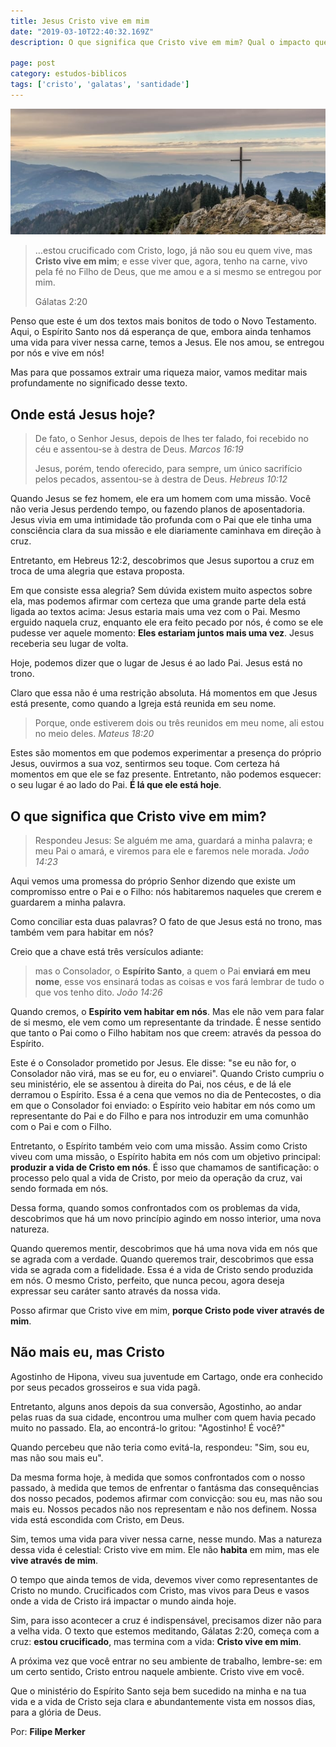 ```yaml
---
title: Jesus Cristo vive em mim
date: "2019-03-10T22:40:32.169Z"
description: O que significa que Cristo vive em mim? Qual o impacto que essa verdade deve ter na minha vida?

page: post
category: estudos-biblicos
tags: ['cristo', 'galatas', 'santidade']
---
```


![Cruz em uma montanha](./cross-mountain.jpg)

> …estou crucificado com Cristo, logo, já não sou eu quem vive, mas **Cristo vive em mim**; e esse viver que, agora, tenho na carne, vivo pela fé no Filho de Deus, que me amou e a si mesmo se entregou por mim.
>
> Gálatas 2:20

Penso que este é um dos textos mais bonitos de todo o Novo Testamento. Aqui, o Espírito Santo nos dá esperança de que, embora ainda tenhamos uma vida para viver nessa carne, temos a Jesus. Ele nos amou, se entregou por nós e vive em nós!

Mas para que possamos extrair uma riqueza maior, vamos meditar mais profundamente no significado desse texto.

## Onde está Jesus hoje?

> De fato, o Senhor Jesus, depois de lhes ter falado, foi recebido no céu e assentou-se à destra de Deus.
> *Marcos 16:19*
>
> Jesus, porém, tendo oferecido, para sempre, um único sacrifício pelos pecados, assentou-se à destra de Deus.
> *Hebreus 10:12*

Quando Jesus se fez homem, ele era um homem com uma missão. Você não veria Jesus perdendo tempo, ou fazendo planos de aposentadoria. Jesus vivia em uma intimidade tão profunda com o Pai que ele tinha uma consciência clara da sua missão e ele diariamente caminhava em direção à cruz.

Entretanto, em Hebreus 12:2, descobrimos que Jesus suportou a cruz em troca de uma alegria que estava proposta.

Em que consiste essa alegria? Sem dúvida existem muito aspectos sobre ela, mas podemos afirmar com certeza que uma grande parte dela está ligada ao textos acima: Jesus estaria mais uma vez com o Pai. Mesmo erguido naquela cruz, enquanto ele era feito pecado por nós, é como se ele pudesse ver aquele momento: **Eles estariam juntos mais uma vez**. Jesus receberia seu lugar de volta.

Hoje, podemos dizer que o lugar de Jesus é ao lado Pai. Jesus está no trono.

Claro que essa não é uma restrição absoluta. Há momentos em que Jesus está presente, como quando a Igreja está reunida em seu nome.

> Porque, onde estiverem dois ou três reunidos em meu nome, ali estou no meio deles.
> *Mateus 18:20*

Estes são momentos em que podemos experimentar a presença do próprio Jesus, ouvirmos a sua voz, sentirmos seu toque. Com certeza há momentos em que ele se faz presente. Entretanto, não podemos esquecer: o seu lugar é ao lado do Pai. **É lá que ele está hoje**.

## O que significa que Cristo vive em mim?

> Respondeu Jesus: Se alguém me ama, guardará a minha palavra; e meu Pai o amará, e viremos para ele e faremos nele morada.
> *João 14:23*

Aqui vemos uma promessa do próprio Senhor dizendo que existe um compromisso entre o Pai e o Filho: nós habitaremos naqueles que crerem e guardarem a minha palavra.

Como conciliar esta duas palavras? O fato de que Jesus está no trono, mas também vem para habitar em nós?

Creio que a chave está três versículos adiante:

> mas o Consolador, o **Espírito Santo**, a quem o Pai **enviará em meu nome**, esse vos ensinará todas as coisas e vos fará lembrar de tudo o que vos tenho dito. *João 14:26*

Quando cremos, o **Espírito vem habitar em nós**. Mas ele não vem para falar de si mesmo, ele vem como um representante da trindade. É nesse sentido que tanto o Pai como o Filho habitam nos que creem: através da pessoa do Espírito.

Este é o Consolador prometido por Jesus. Ele disse: "se eu não for, o Consolador não virá, mas se eu for, eu o enviarei". Quando Cristo cumpriu o seu ministério, ele se assentou à direita do Pai, nos céus, e de lá ele derramou o Espírito. Essa é a cena que vemos no dia de Pentecostes, o dia em que o Consolador foi enviado: o Espírito veio habitar em nós como um representante do Pai e do Filho e para nos introduzir em uma comunhão com o Pai e com o Filho.

Entretanto, o Espírito também veio com uma missão. Assim como Cristo viveu com uma missão, o Espírito habita em nós com um objetivo principal: **produzir a vida de Cristo em nós**. É isso que chamamos de santificação: o processo pelo qual a vida de Cristo, por meio da operação da cruz, vai sendo formada em nós.

Dessa forma, quando somos confrontados com os problemas da vida, descobrimos que há um novo princípio agindo em nosso interior, uma nova natureza.

Quando queremos mentir, descobrimos que há uma nova vida em nós que se agrada com a verdade. Quando queremos trair, descobrimos que essa vida se agrada com a fidelidade. Essa é a vida de Cristo sendo produzida em nós. O mesmo Cristo, perfeito, que nunca pecou, agora deseja expressar seu caráter santo através da nossa vida.

Posso afirmar que Cristo vive em mim, **porque Cristo pode viver através de mim**.

## Não mais eu, mas Cristo

Agostinho de Hipona, viveu sua juventude em Cartago, onde era conhecido por seus pecados grosseiros e sua vida pagã.

Entretanto, alguns anos depois da sua conversão, Agostinho, ao andar pelas ruas da sua cidade, encontrou uma mulher com quem havia pecado muito no passado. Ela, ao encontrá-lo gritou: "Agostinho! É você?"

Quando percebeu que não teria como evitá-la, respondeu: "Sim, sou eu, mas não sou mais eu".

Da mesma forma hoje, à medida que somos confrontados com o nosso passado, à medida que temos de enfrentar o fantásma das consequências dos nosso pecados, podemos afirmar com convicção: sou eu, mas não sou mais eu. Nossos pecados não nos representam e não nos definem. Nossa vida está escondida com Cristo, em Deus.

Sim, temos uma vida para viver nessa carne, nesse mundo. Mas a natureza dessa vida é celestial: Cristo vive em mim. Ele não **habita** em mim, mas ele **vive através de mim**.

O tempo que ainda temos de vida, devemos viver como representantes de Cristo no mundo. Crucificados com Cristo, mas vivos para Deus e vasos onde a vida de Cristo irá impactar o mundo ainda hoje.

Sim, para isso acontecer a cruz é indispensável, precisamos dizer não para a velha vida. O texto que estemos meditando, Gálatas 2:20, começa com a cruz: **estou crucificado**, mas termina com a vida: **Cristo vive em mim**.

A próxima vez que você entrar no seu ambiente de trabalho, lembre-se: em um certo sentido, Cristo entrou naquele ambiente. Cristo vive em você.

Que o ministério do Espírito Santo seja bem sucedido na minha e na tua vida e a vida de Cristo seja clara e abundantemente vista em nossos dias, para a glória de Deus.

Por: **Filipe Merker**